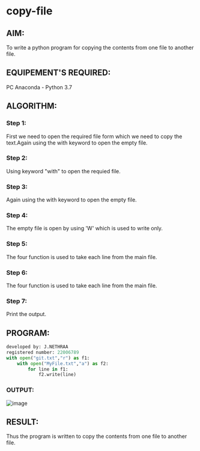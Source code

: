 # copy-file
## AIM:
To write a python program for copying the contents from one file to another file.
## EQUIPEMENT'S REQUIRED: 
PC
Anaconda - Python 3.7
## ALGORITHM: 
### Step 1:
First we need to open the required file form which we need to copy the text.Again using the with keyword to open the empty file.
### Step 2: 
 Using keyword "with" to open the requied file.
### Step 3: 
Again using the with keyword to open the empty file.
### Step 4:  
The empty file is open by using 'W' which is used to write only.
### Step 5: 
The four function is used to take each line from the main file.
### Step 6: 
The four function is used to take each line from the main file.
### Step 7:
Print the output.
## PROGRAM:
```python
developed by: J.NETHRAA
registered number: 22006789
with open("git.txt","r") as f1:
    with open("MyFile.txt","a") as f2:
        for line in f1:
            f2.write(line)
```

### OUTPUT:
![image](https://user-images.githubusercontent.com/121215786/214859326-815093da-273f-4ea2-8593-0cc0b8ee93b9.png)



## RESULT:
Thus the program is written to copy the contents from one file to another file.
